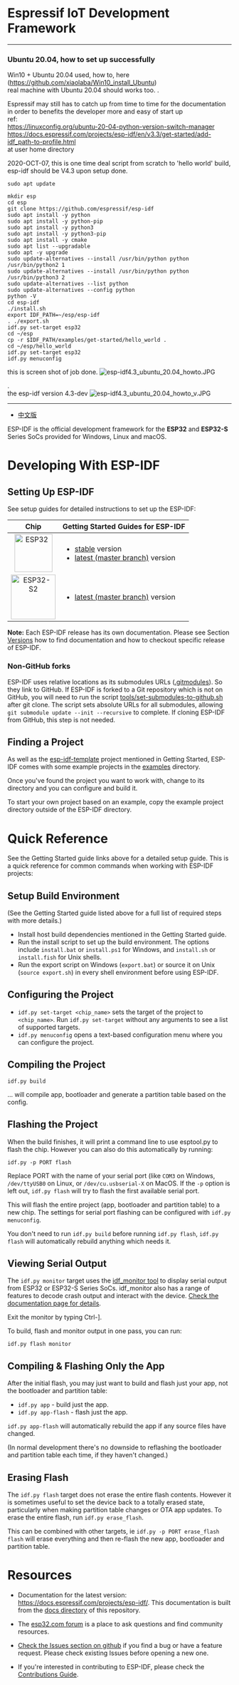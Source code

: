 # Espressif IoT Development Framework

______________________________
### Ubuntu 20.04, how to set up successfully
Win10 + Ubuntu 20.04 used, how to, here (https://github.com/xiaolaba/Win10_install_Ubuntu)  
real machine with Ubuntu 20.04 should works too.
.  

Espressif may still has to catch up from time to time for the documentation in order to benefits the developer more and easy of start up  
ref:  
https://linuxconfig.org/ubuntu-20-04-python-version-switch-manager  
https://docs.espressif.com/projects/esp-idf/en/v3.3/get-started/add-idf_path-to-profile.html  
at user home directory  

2020-OCT-07, this is one time deal script from scratch to 'hello world' build,  
esp-idf should be V4.3 upon setup done.
```
sudo apt update  
 
mkdir esp  
cd esp  
git clone https://github.com/espressif/esp-idf  
sudo apt install -y python  
sudo apt install -y python-pip
sudo apt install -y python3  
sudo apt install -y python3-pip
sudo apt install -y cmake  
sudo apt list --upgradable  
sudo apt -y upgrade  
sudo update-alternatives --install /usr/bin/python python /usr/bin/python2 1  
sudo update-alternatives --install /usr/bin/python python /usr/bin/python3 2  
sudo update-alternatives --list python  
sudo update-alternatives --config python  
python -V  
cd esp-idf  
./install.sh  
export IDF_PATH=~/esp/esp-idf  
. ./export.sh  
idf.py set-target esp32  
cd ~/esp  
cp -r $IDF_PATH/examples/get-started/hello_world .  
cd ~/esp/hello_world
idf.py set-target esp32
idf.py menuconfig

```

this is screen shot of job done.
![esp-idf4.3_ubuntu_20.04_howto.JPG](esp-idf4.3_ubuntu_20.04_howto.JPG)

.  
the esp-idf version 4.3-dev
![esp-idf4.3_ubuntu_20.04_howto_v.JPG](esp-idf4.3_ubuntu_20.04_howto_v.JPG)  


______________________________












* [中文版](./README_CN.md)

ESP-IDF is the official development framework for the **ESP32** and **ESP32-S** Series SoCs provided for Windows, Linux and macOS.

# Developing With ESP-IDF

## Setting Up ESP-IDF

See setup guides for detailed instructions to set up the ESP-IDF:

| Chip | Getting Started Guides for ESP-IDF |
|:----:|:----|
| <img src="docs/_static/chip-esp32.svg" height="85" alt="ESP32"> |  <ul><li>[stable](https://docs.espressif.com/projects/esp-idf/en/stable/get-started/) version</li><li>[latest (master branch)](https://docs.espressif.com/projects/esp-idf/en/latest/get-started/) version</li></ul> |
| <img src="docs/_static/chip-esp32-s2.svg" height="100" alt="ESP32-S2"> | <ul><li>[latest (master branch)](https://docs.espressif.com/projects/esp-idf/en/latest/esp32s2/get-started/) version</li></ul> |

**Note:** Each ESP-IDF release has its own documentation. Please see Section [Versions](https://docs.espressif.com/projects/esp-idf/en/latest/esp32/versions.html) how to find documentation and how to checkout specific release of ESP-IDF.

### Non-GitHub forks

ESP-IDF uses relative locations as its submodules URLs ([.gitmodules](.gitmodules)). So they link to GitHub.
If ESP-IDF is forked to a Git repository which is not on GitHub, you will need to run the script
[tools/set-submodules-to-github.sh](tools/set-submodules-to-github.sh) after git clone.
The script sets absolute URLs for all submodules, allowing `git submodule update --init --recursive` to complete.
If cloning ESP-IDF from GitHub, this step is not needed.

## Finding a Project

As well as the [esp-idf-template](https://github.com/espressif/esp-idf-template) project mentioned in Getting Started, ESP-IDF comes with some example projects in the [examples](examples) directory.

Once you've found the project you want to work with, change to its directory and you can configure and build it.

To start your own project based on an example, copy the example project directory outside of the ESP-IDF directory.

# Quick Reference

See the Getting Started guide links above for a detailed setup guide. This is a quick reference for common commands when working with ESP-IDF projects:

## Setup Build Environment
 














(See the Getting Started guide listed above for a full list of required steps with more details.)

* Install host build dependencies mentioned in the Getting Started guide.
* Run the install script to set up the build environment. The options include `install.bat` or `install.ps1` for Windows, and `install.sh` or `install.fish` for Unix shells.
* Run the export script on Windows (`export.bat`) or source it on Unix (`source export.sh`) in every shell environment before using ESP-IDF.

## Configuring the Project

* `idf.py set-target <chip_name>` sets the target of the project to `<chip_name>`. Run `idf.py set-target` without any arguments to see a list of supported targets.
* `idf.py menuconfig` opens a text-based configuration menu where you can configure the project.

## Compiling the Project

`idf.py build`

... will compile app, bootloader and generate a partition table based on the config.

## Flashing the Project

When the build finishes, it will print a command line to use esptool.py to flash the chip. However you can also do this automatically by running:

`idf.py -p PORT flash`

Replace PORT with the name of your serial port (like `COM3` on Windows, `/dev/ttyUSB0` on Linux, or `/dev/cu.usbserial-X` on MacOS. If the `-p` option is left out, `idf.py flash` will try to flash the first available serial port.

This will flash the entire project (app, bootloader and partition table) to a new chip. The settings for serial port flashing can be configured with `idf.py menuconfig`.

You don't need to run `idf.py build` before running `idf.py flash`, `idf.py flash` will automatically rebuild anything which needs it.

## Viewing Serial Output

The `idf.py monitor` target uses the [idf_monitor tool](https://docs.espressif.com/projects/esp-idf/en/latest/get-started/idf-monitor.html) to display serial output from ESP32 or ESP32-S Series SoCs. idf_monitor also has a range of features to decode crash output and interact with the device. [Check the documentation page for details](https://docs.espressif.com/projects/esp-idf/en/latest/get-started/idf-monitor.html).

Exit the monitor by typing Ctrl-].

To build, flash and monitor output in one pass, you can run:

`idf.py flash monitor`

## Compiling & Flashing Only the App

After the initial flash, you may just want to build and flash just your app, not the bootloader and partition table:

* `idf.py app` - build just the app.
* `idf.py app-flash` - flash just the app.

`idf.py app-flash` will automatically rebuild the app if any source files have changed.

(In normal development there's no downside to reflashing the bootloader and partition table each time, if they haven't changed.)

## Erasing Flash

The `idf.py flash` target does not erase the entire flash contents. However it is sometimes useful to set the device back to a totally erased state, particularly when making partition table changes or OTA app updates. To erase the entire flash, run `idf.py erase_flash`.

This can be combined with other targets, ie `idf.py -p PORT erase_flash flash` will erase everything and then re-flash the new app, bootloader and partition table.

# Resources

* Documentation for the latest version: https://docs.espressif.com/projects/esp-idf/. This documentation is built from the [docs directory](docs) of this repository.

* The [esp32.com forum](https://esp32.com/) is a place to ask questions and find community resources.

* [Check the Issues section on github](https://github.com/espressif/esp-idf/issues) if you find a bug or have a feature request. Please check existing Issues before opening a new one.

* If you're interested in contributing to ESP-IDF, please check the [Contributions Guide](https://docs.espressif.com/projects/esp-idf/en/latest/contribute/index.html).


